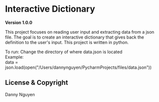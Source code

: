 # Interactive Dictionary

**Version 1.0.0** 

This project focuses on reading user input and extracting data from a json file. The goal is to create an interactive dictionary that gives back the definition to the user's input. This project is written in python.

To run:
Change the directory of where data.json is located \
Example: \
data = json.load(open("/Users/dannynguyen/PycharmProjects/files/data.json"))
## License & Copyright
Danny Nguyen
